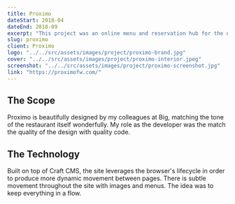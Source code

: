 ```yaml
---
title: Proximo
dateStart: 2018-04
dateEnd: 2018-09
excerpt: "This project was an online menu and reservation hub for the new Downtown Fort Wayne restaurant Proximo. Integrated with OpenTable's API, users can make reservation through the website, view delicious menu items, and purchase gift cards."
slug: proximo
client: Proximo
logo: "../../src/assets/images/project/proximo-brand.jpg"
cover: "../../src/assets/images/project/proximo-interior.jpeg"
screenshot: "../../src/assets/images/project/proximo-screenshot.jpg"
link: "https://proximofw.com/"
---
```


## The Scope

Proximo is beautifully designed by my colleagues at Big, matching the tone of the restaurant itself wonderfully. My role as the developer was the match the quality of the design with quality code.

## The Technology

Built on top of Craft CMS, the site leverages the browser's lifecycle in order to produce more dynamic movement between pages. There is subtle movement throughout the site with images and menus. The idea was to keep everything in a flow.
